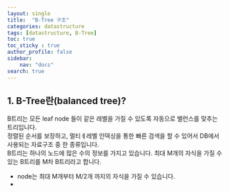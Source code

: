 ```yaml
---
layout: single
title:  "B-Tree 구조"
categories: datastructure
tags: [datastructure, B-Tree]
toc: true
toc_sticky : true
author_profile: false
sidebar:
    nav: "docs"
search: true
---
```


## 1. B-Tree란(balanced tree)?
B트리는 모든 leaf node 들이 같은 레벨을 가질 수 있도록 자동으로 밸런스를 맞추는 트리입니다.  
정렬된 순서를 보장하고, 멀티ㅔ레벨 인덱싱을 통한 빠른 검색을 할 수 있어서 DB에서 사용되는 자료구조 중 한 종류입니다.  
B트리는 하나의 노드에 많은 수의 정보를 가지고 있습니다. 최대 M개의 자식을 가질 수 있는 B트리를 M차 B트리라고 합니다.

- node는 최대 M개부터 M/2개 까지의 자식을 가질 수 있습니다.  
- 

